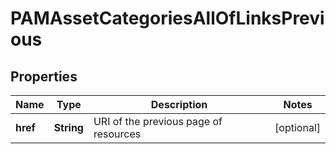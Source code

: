 

# PAMAssetCategoriesAllOfLinksPrevious


## Properties

| Name | Type | Description | Notes |
|------------ | ------------- | ------------- | -------------|
|**href** | **String** | URI of the previous page of resources |  [optional] |



